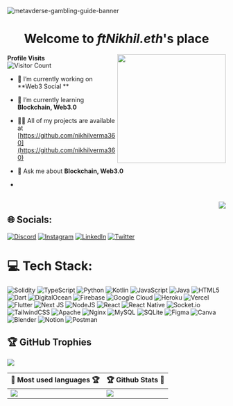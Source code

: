 ![metavderse-gambling-guide-banner](https://user-images.githubusercontent.com/32412967/208288605-6b9dd58f-7d39-4452-9a27-471bf1f47e7d.jpg)

<h1 align="center">Welcome to <i>ftNikhil.eth</i>'s place</h1>

<img align="right" src="https://media1.giphy.com/media/DdpmhAQpQZzwHSrQ3f/giphy.gif?cid=ecf05e47s3jvq8hd695wi55o6q6ap6b2lc01af39bskelry3&rid=giphy.gif&ct=s" width="250" height="250">

**Profile Visits**\
![Visitor Count](https://profile-counter.glitch.me/nikhilverma360/count.svg)

- 🔭 I’m currently working on **Web3 Social **

- 🌱 I’m currently learning **Blockchain, Web3.0**

- 👨‍💻 All of my projects are available at [https://github.com/nikhilverma360](https://github.com/nikhilverma360)

- 💬 Ask me about **Blockchain, Web3.0**

- 



  
\
<img align="right" src="https://quotes-github-readme.vercel.app/api?type=vertical&theme=radical">

## 🌐 Socials:
[![Discord](https://img.shields.io/badge/Discord-%237289DA.svg?logo=discord&logoColor=white)](htttps://discord.gg/ftNikhil.eth#4060) [![Instagram](https://img.shields.io/badge/Instagram-%23E4405F.svg?logo=Instagram&logoColor=white)](https://instagram.com/ftnikhil.eth) [![LinkedIn](https://img.shields.io/badge/LinkedIn-%230077B5.svg?logo=linkedin&logoColor=white)](https://linkedin.com/in/nikhilverma360) [![Twitter](https://img.shields.io/badge/Twitter-%231DA1F2.svg?logo=Twitter&logoColor=white)](https://twitter.com/nikhilverma360) 

# 💻 Tech Stack:
![Solidity](https://img.shields.io/badge/Solidity-%23363636.svg?style=for-the-badge&logo=solidity&logoColor=white) ![TypeScript](https://img.shields.io/badge/typescript-%23007ACC.svg?style=for-the-badge&logo=typescript&logoColor=white) ![Python](https://img.shields.io/badge/python-3670A0?style=for-the-badge&logo=python&logoColor=ffdd54) ![Kotlin](https://img.shields.io/badge/kotlin-%230095D5.svg?style=for-the-badge&logo=kotlin&logoColor=white) ![JavaScript](https://img.shields.io/badge/javascript-%23323330.svg?style=for-the-badge&logo=javascript&logoColor=%23F7DF1E) ![Java](https://img.shields.io/badge/java-%23ED8B00.svg?style=for-the-badge&logo=java&logoColor=white) ![HTML5](https://img.shields.io/badge/html5-%23E34F26.svg?style=for-the-badge&logo=html5&logoColor=white) ![Dart](https://img.shields.io/badge/dart-%230175C2.svg?style=for-the-badge&logo=dart&logoColor=white) ![DigitalOcean](https://img.shields.io/badge/DigitalOcean-%230167ff.svg?style=for-the-badge&logo=digitalOcean&logoColor=white) ![Firebase](https://img.shields.io/badge/firebase-%23039BE5.svg?style=for-the-badge&logo=firebase) ![Google Cloud](https://img.shields.io/badge/Google%20Cloud-%234285F4.svg?style=for-the-badge&logo=google-cloud&logoColor=white) ![Heroku](https://img.shields.io/badge/heroku-%23430098.svg?style=for-the-badge&logo=heroku&logoColor=white) ![Vercel](https://img.shields.io/badge/vercel-%23000000.svg?style=for-the-badge&logo=vercel&logoColor=white) ![Flutter](https://img.shields.io/badge/Flutter-%2302569B.svg?style=for-the-badge&logo=Flutter&logoColor=white) ![Next JS](https://img.shields.io/badge/Next-black?style=for-the-badge&logo=next.js&logoColor=white) ![NodeJS](https://img.shields.io/badge/node.js-6DA55F?style=for-the-badge&logo=node.js&logoColor=white) ![React](https://img.shields.io/badge/react-%2320232a.svg?style=for-the-badge&logo=react&logoColor=%2361DAFB) ![React Native](https://img.shields.io/badge/react_native-%2320232a.svg?style=for-the-badge&logo=react&logoColor=%2361DAFB) ![Socket.io](https://img.shields.io/badge/Socket.io-black?style=for-the-badge&logo=socket.io&badgeColor=010101) ![TailwindCSS](https://img.shields.io/badge/tailwindcss-%2338B2AC.svg?style=for-the-badge&logo=tailwind-css&logoColor=white) ![Apache](https://img.shields.io/badge/apache-%23D42029.svg?style=for-the-badge&logo=apache&logoColor=white) ![Nginx](https://img.shields.io/badge/nginx-%23009639.svg?style=for-the-badge&logo=nginx&logoColor=white) ![MySQL](https://img.shields.io/badge/mysql-%2300f.svg?style=for-the-badge&logo=mysql&logoColor=white) ![SQLite](https://img.shields.io/badge/sqlite-%2307405e.svg?style=for-the-badge&logo=sqlite&logoColor=white) 	![Figma](https://img.shields.io/badge/figma-%23F24E1E.svg?style=for-the-badge&logo=figma&logoColor=white) ![Canva](https://img.shields.io/badge/Canva-%2300C4CC.svg?style=for-the-badge&logo=Canva&logoColor=white) ![Blender](https://img.shields.io/badge/blender-%23F5792A.svg?style=for-the-badge&logo=blender&logoColor=white) ![Notion](https://img.shields.io/badge/Notion-%23000000.svg?style=for-the-badge&logo=notion&logoColor=white) ![Postman](https://img.shields.io/badge/Postman-FF6C37?style=for-the-badge&logo=postman&logoColor=white)

## 🏆 GitHub Trophies
![](https://github-profile-trophy.vercel.app/?username=nikhilverma360&theme=discord&no-frame=false&no-bg=false&margin-w=4)

|🎯 Most used languages 🏆| 🏆 Github Stats 🔭|
|----------------------------------|----------------------------|
|![](https://github-readme-stats.vercel.app/api/top-langs/?username=nikhilverma360&theme=blueberry&hide_border=false&include_all_commits=false&count_private=true&layout=compact)|![](https://github-readme-stats.vercel.app/api?username=nikhilverma360&theme=blueberry&hide_border=false&include_all_commits=false&count_private=true)|


